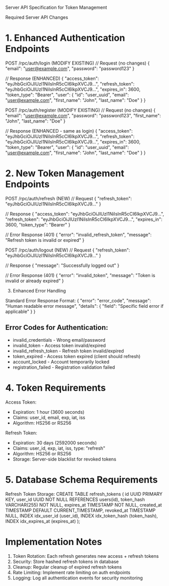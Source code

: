 Server API Specification for Token Management

  Required Server API Changes

  # 1. Enhanced Authentication Endpoints

  POST /rpc/auth/login (MODIFY EXISTING)
  // Request (no changes)
  {
    "email": "user@example.com",
    "password": "password123"
  }

  // Response (ENHANCED)
  {
    "access_token": "eyJhbGciOiJIUzI1NiIsInR5cCI6IkpXVCJ9...",
    "refresh_token": "eyJhbGciOiJIUzI1NiIsInR5cCI6IkpXVCJ9...",
    "expires_in": 3600,
    "token_type": "Bearer",
    "user": {
      "id": "user_uuid",
      "email": "user@example.com",
      "first_name": "John",
      "last_name": "Doe"
    }
  }

  POST /rpc/auth/register (MODIFY EXISTING)
  // Request (no changes)
  {
    "email": "user@example.com",
    "password": "password123",
    "first_name": "John",
    "last_name": "Doe"
  }

  // Response (ENHANCED - same as login)
  {
    "access_token": "eyJhbGciOiJIUzI1NiIsInR5cCI6IkpXVCJ9...",
    "refresh_token": "eyJhbGciOiJIUzI1NiIsInR5cCI6IkpXVCJ9...",
    "expires_in": 3600,
    "token_type": "Bearer",
    "user": {
      "id": "user_uuid",
      "email": "user@example.com",
      "first_name": "John",
      "last_name": "Doe"
    }
  }

  # 2. New Token Management Endpoints

  POST /rpc/auth/refresh (NEW)
  // Request
  {
    "refresh_token": "eyJhbGciOiJIUzI1NiIsInR5cCI6IkpXVCJ9..."
  }

  // Response
  {
    "access_token": "eyJhbGciOiJIUzI1NiIsInR5cCI6IkpXVCJ9...",
    "refresh_token": "eyJhbGciOiJIUzI1NiIsInR5cCI6IkpXVCJ9...",
    "expires_in": 3600,
    "token_type": "Bearer"
  }

  // Error Response (401)
  {
    "error": "invalid_refresh_token",
    "message": "Refresh token is invalid or expired"
  }

  POST /rpc/auth/logout (NEW)
  // Request
  {
    "refresh_token": "eyJhbGciOiJIUzI1NiIsInR5cCI6IkpXVCJ9..."
  }

  // Response
  {
    "message": "Successfully logged out"
  }

  // Error Response (401)
  {
    "error": "invalid_token",
    "message": "Token is invalid or already expired"
  }

  3. Enhanced Error Handling

  Standard Error Response Format:
  {
    "error": "error_code",
    "message": "Human readable error message",
    "details": {
      "field": "Specific field error if applicable"
    }
  }

  ## Error Codes for Authentication:
  - invalid_credentials - Wrong email/password
  - invalid_token - Access token invalid/expired
  - invalid_refresh_token - Refresh token invalid/expired
  - token_expired - Access token expired (client should refresh)
  - account_locked - Account temporarily locked
  - registration_failed - Registration validation failed

  # 4. Token Requirements

  Access Token:
  - Expiration: 1 hour (3600 seconds)
  - Claims: user_id, email, exp, iat, iss
  - Algorithm: HS256 or RS256

  Refresh Token:
  - Expiration: 30 days (2592000 seconds)
  - Claims: user_id, exp, iat, iss, type: "refresh"
  - Algorithm: HS256 or RS256
  - Storage: Server-side blacklist for revoked tokens

  # 5. Database Schema Requirements

  Refresh Token Storage:
  CREATE TABLE refresh_tokens (
      id UUID PRIMARY KEY,
      user_id UUID NOT NULL REFERENCES users(id),
      token_hash VARCHAR(255) NOT NULL,
      expires_at TIMESTAMP NOT NULL,
      created_at TIMESTAMP DEFAULT CURRENT_TIMESTAMP,
      revoked_at TIMESTAMP NULL,
      INDEX idx_user_id (user_id),
      INDEX idx_token_hash (token_hash),
      INDEX idx_expires_at (expires_at)
  );

  # Implementation Notes

  1. Token Rotation: Each refresh generates new access + refresh tokens
  2. Security: Store hashed refresh tokens in database
  3. Cleanup: Regular cleanup of expired refresh tokens
  4. Rate Limiting: Implement rate limiting on auth endpoints
  5. Logging: Log all authentication events for security monitoring